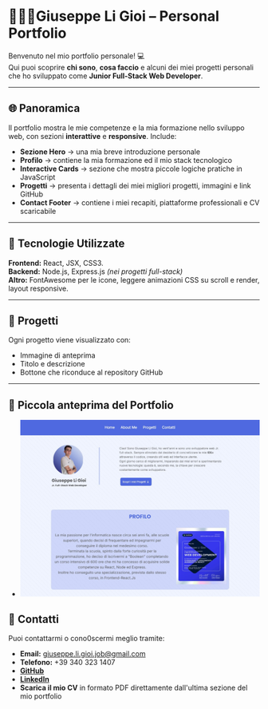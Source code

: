 # 👨🏼‍💻Giuseppe Li Gioi – Personal Portfolio

Benvenuto nel mio portfolio personale! 💻  
Qui puoi scoprire **chi sono**, **cosa faccio** e alcuni dei miei progetti personali che ho sviluppato come **Junior Full-Stack Web Developer**.

---

## 🌐 Panoramica

Il portfolio mostra le mie competenze e la mia formazione nello sviluppo web, con sezioni **interattive** e **responsive**. 
Include:

-  **Sezione Hero** → una mia breve introduzione personale 
-  **Profilo** → contiene la mia formazione ed il mio stack tecnologico  
-  **Interactive Cards** → sezione che mostra piccole logiche pratiche in JavaScript  
-  **Progetti** → presenta i dettagli dei miei migliori progetti, immagini e link GitHub  
-  **Contact Footer** → contiene i miei recapiti, piattaforme professionali e CV scaricabile

---

## 📂 Tecnologie Utilizzate

**Frontend:** React, JSX, CSS3.  
**Backend:** Node.js, Express.js *(nei progetti full-stack)*  
**Altro:** FontAwesome per le icone, leggere animazioni CSS su scroll e render, layout responsive.

---

## 💼 Progetti

Ogni progetto viene visualizzato con:

-  Immagine di anteprima  
-  Titolo e descrizione  
-  Bottone che riconduce al repository GitHub 

---

## 📸 Piccola anteprima del Portfolio
- ![Ecco una piccola anteprima del mio portfolio](./public/port-1.jpg)


## 📍 Contatti

Puoi contattarmi o cono0scermi meglio tramite:

-  **Email:** giuseppe.li.gioi.job@gmail.com  
-  **Telefono:** +39 340 323 1407   
-  [**GitHub**](https://github.com/GiuseppeLiGioi)  
-  [**LinkedIn**](https://www.linkedin.com/in/giuseppe-li-gioi-327b78378)  
-  **Scarica il mio CV** in formato PDF direttamente dall'ultima sezione del mio portfolio  



